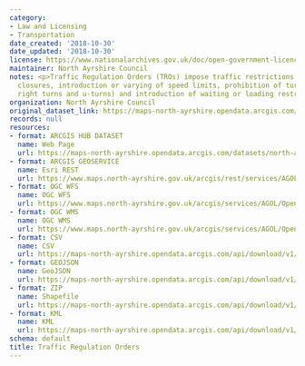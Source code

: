 ```yaml
---
category:
- Law and Licensing
- Transportation
date_created: '2018-10-30'
date_updated: '2018-10-30'
license: https://www.nationalarchives.gov.uk/doc/open-government-licence/version/3/
maintainer: North Ayrshire Council
notes: <p>Traffic Regulation Orders (TROs) impose traffic restrictions such as road
  closures, introduction or varying of speed limits, prohibition of turns (such as
  right turns and u-turns) and introduction of waiting or loading restrictions.</p>
organization: North Ayrshire Council
original_dataset_link: https://maps-north-ayrshire.opendata.arcgis.com/datasets/north-ayrshire::traffic-regulation-orders
records: null
resources:
- format: ARCGIS HUB DATASET
  name: Web Page
  url: https://maps-north-ayrshire.opendata.arcgis.com/datasets/north-ayrshire::traffic-regulation-orders
- format: ARCGIS GEOSERVICE
  name: Esri REST
  url: https://www.maps.north-ayrshire.gov.uk/arcgis/rest/services/AGOL/Open_Data_Portal4/MapServer/11
- format: OGC WFS
  name: OGC WFS
  url: https://www.maps.north-ayrshire.gov.uk/arcgis/services/AGOL/Open_Data_Portal4/MapServer/WFSServer?request=GetCapabilities&service=WFS
- format: OGC WMS
  name: OGC WMS
  url: https://www.maps.north-ayrshire.gov.uk/arcgis/services/AGOL/Open_Data_Portal4/MapServer/WMSServer?request=GetCapabilities&service=WMS
- format: CSV
  name: CSV
  url: https://maps-north-ayrshire.opendata.arcgis.com/api/download/v1/items/2a995ee5dd4d4e0eaa590c7fee403d26/csv?layers=11
- format: GEOJSON
  name: GeoJSON
  url: https://maps-north-ayrshire.opendata.arcgis.com/api/download/v1/items/2a995ee5dd4d4e0eaa590c7fee403d26/geojson?layers=11
- format: ZIP
  name: Shapefile
  url: https://maps-north-ayrshire.opendata.arcgis.com/api/download/v1/items/2a995ee5dd4d4e0eaa590c7fee403d26/shapefile?layers=11
- format: KML
  name: KML
  url: https://maps-north-ayrshire.opendata.arcgis.com/api/download/v1/items/2a995ee5dd4d4e0eaa590c7fee403d26/kml?layers=11
schema: default
title: Traffic Regulation Orders
---
```


